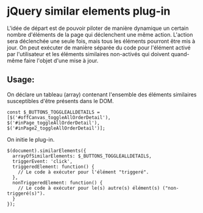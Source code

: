 # jQuery similar elements plug-in

L'idée de départ est de pouvoir piloter de manière dynamique un certain nombre d'éléments de la page qui déclenchent une même action. L'action sera déclenchée une seule fois, mais tous les éléments pourront être mis à jour. On peut exécuter de manière séparée du code pour l'élément activé par l'utilisateur et les éléments similaires non-activés qui doivent quand-même faire l'objet d'une mise à jour.

## Usage:

On déclare un tableau (array) contenant l'ensemble des éléments similaires susceptibles d'être présents dans le DOM.
```
const $_BUTTONS_TOGGLEALLDETAILS = [$('#offCanvas_toggleAllOrderDetail'), $('#inPage_toggleAllOrderDetail'), $('#inPage2_toggleAllOrderDetail')];
```

On initie le plug-in.
```
$(document).similarElements({
  arrayOfSimilarElements: $_BUTTONS_TOGGLEALLDETAILS,
  triggerEvent: 'click',
  triggeredElement: function() {
    // Le code à exécuter pour l'élément "triggeré".
  },
  nonTriggeredElement: function() {
    // Le code à exécuter pour le(s) autre(s) élément(s) ("non-triggeré(s)").
  }
});
```
